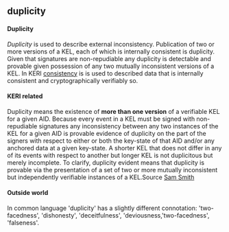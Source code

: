 ## duplicity

<h4>Duplicity</h4><p><em>Duplicity</em> is used to describe external inconsistency. Publication of two or more versions of a KEL, each of which is internally consistent is duplicity. Given that signatures are non-repudiable any duplicity is detectable and provable given possession of any two mutually inconsistent versions of a KEL. In KERI <a href="inconsistency">consistency</a> is is used to described data that is internally consistent and cryptographically verifiably so.</p><h4>KERI related</h4><p>Duplicity means the existence of <strong>more than one version</strong> of a verifiable KEL for a given AID. Because every event in a KEL must be signed with non-repudiable signatures any inconsistency between any two instances of the KEL for a given AID is provable evidence of duplicity on the part of the signers with respect to either or both the key-state of that AID and/or any anchored data at a given key-state. A shorter KEL that does not differ in any of its events with respect to another but longer KEL is not duplicitous but merely incomplete. To clarify, duplicity evident means that duplicity is provable via the presentation of a set of two or more mutually inconsistent but independently verifiable instances of a KEL.Source <a href="https://github.com/WebOfTrust/ietf-keri/blob/main/draft-ssmith-keri.md#basic-terminology">Sam Smith</a></p><h4>Outside world</h4><p>In common language &#39;duplicity&#39; has a slightly different connotation: &#39;two-facedness&#39;, &#39;dishonesty&#39;, &#39;deceitfulness&#39;, &#39;deviousness,&#39;two-facedness&#39;, &#39;falseness&#39;.</p>

